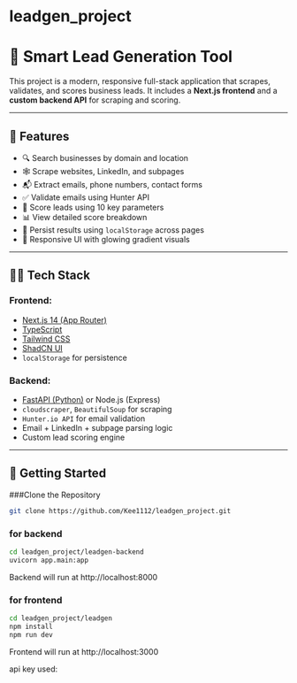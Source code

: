 # leadgen_project


# 🚀 Smart Lead Generation Tool

This project is a modern, responsive full-stack application that scrapes, validates, and scores business leads. It includes a **Next.js frontend** and a **custom backend API** for scraping and scoring.

---

## 📸 Features

- 🔍 Search businesses by domain and location
- 🕸️ Scrape websites, LinkedIn, and subpages
- 📬 Extract emails, phone numbers, contact forms
- ✅ Validate emails using Hunter API
- 🎯 Score leads using 10 key parameters
- 📊 View detailed score breakdown
- 💾 Persist results using `localStorage` across pages
- 🎨 Responsive UI with glowing gradient visuals

---

## 🧑‍💻 Tech Stack

### Frontend:
- [Next.js 14 (App Router)](https://nextjs.org/docs/app)
- [TypeScript](https://www.typescriptlang.org/)
- [Tailwind CSS](https://tailwindcss.com/)
- [ShadCN UI](https://ui.shadcn.com/)
- `localStorage` for persistence

### Backend:
- [FastAPI (Python)](https://fastapi.tiangolo.com/) or Node.js (Express)
- `cloudscraper`, `BeautifulSoup` for scraping
- `Hunter.io API` for email validation
- Email + LinkedIn + subpage parsing logic
- Custom lead scoring engine

---

## 🚀 Getting Started

###Clone the Repository

```bash
git clone https://github.com/Kee1112/leadgen_project.git
```
### for backend 
```bash
cd leadgen_project/leadgen-backend
uvicorn app.main:app
```
Backend will run at http://localhost:8000


### for frontend
```bash
cd leadgen_project/leadgen
npm install
npm run dev
```
Frontend will run at http://localhost:3000


api key used:





